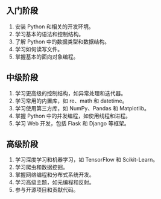 ## 入门阶段

1. 安装 Python 和相关的开发环境。
2. 学习基本的语法和控制结构。
3. 了解 Python 中的数据类型和数据结构。
4. 学习如何读写文件。
5. 掌握基本的面向对象编程。

## 中级阶段

1. 学习更高级的控制结构，如异常处理和迭代器。
2. 学习常用的内置库，如 re、math 和 datetime。
3. 学习使用第三方库，如 NumPy、Pandas 和 Matplotlib。
4. 掌握 Python 中的并发编程，如使用线程和进程。
5. 学习 Web 开发，包括 Flask 和 Django 等框架。

## 高级阶段

1. 学习深度学习和机器学习，如 TensorFlow 和 Scikit-Learn。
2. 学习爬虫和数据挖掘。
3. 掌握网络编程和分布式系统开发。
4. 学习高级主题，如元编程和反射。
5. 参与开源项目和贡献代码。